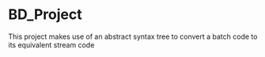 # BD_Project
This project makes use of an abstract syntax tree to convert a batch code to its equivalent stream code
